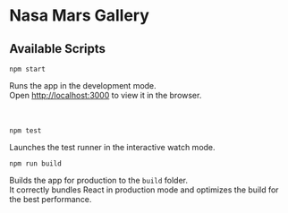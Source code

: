 # Nasa Mars Gallery



## Available Scripts

`npm start`<br>

Runs the app in the development mode.<br>
Open [http://localhost:3000](http://localhost:3000) to view it in the browser.<br>
<br>
<br>

 `npm test`<br>

Launches the test runner in the interactive watch mode.<br>

 `npm run build`<br>

Builds the app for production to the `build` folder.<br>
It correctly bundles React in production mode and optimizes the build for the best performance.<br>

